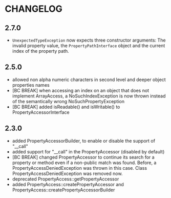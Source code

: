 # CHANGELOG

## 2.7.0

- `UnexpectedTypeException` now expects three constructor arguments: The invalid property value,
  the `PropertyPathInterface` object and the current index of the property path.

## 2.5.0

- allowed non alpha numeric characters in second level and deeper object properties names
- [BC BREAK] when accessing an index on an object that does not implement
  ArrayAccess, a NoSuchIndexException is now thrown instead of the
  semantically wrong NoSuchPropertyException
- [BC BREAK] added isReadable() and isWritable() to PropertyAccessorInterface

## 2.3.0

- added PropertyAccessorBuilder, to enable or disable the support of "\_\_call"
- added support for "\_\_call" in the PropertyAccessor (disabled by default)
- [BC BREAK] changed PropertyAccessor to continue its search for a property or
  method even if a non-public match was found. Before, a PropertyAccessDeniedException
  was thrown in this case. Class PropertyAccessDeniedException was removed
  now.
- deprecated PropertyAccess::getPropertyAccessor
- added PropertyAccess::createPropertyAccessor and PropertyAccess::createPropertyAccessorBuilder
